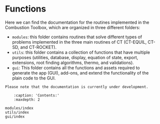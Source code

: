 # Functions
Here we can find the documentation for the routines implemented in the Combustion Toolbox, which are organized in three different folders:
   * ```modules```: this folder contains routines that solve different types of problems implemented in the three main routines of CT (CT-EQUIL, CT-SD, and CT-ROCKET).
   * ```utils```: this folder contains a collection of functions that have multiple purposes (utilities, database, display, equation of state, export, extensions, root finding algorithms, thermo, and validations).
   * ```gui```: This folder contains all the functions and assets required to generate the app (GUI), add-ons, and extend the functionality of the plain code to the GUI.

```{warning}
Please note that the documentation is currently under development.
```

```{toctree}
    :caption: 'Contents:'
    :maxdepth: 2

modules/index
utils/index
gui/index
```